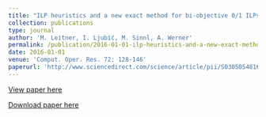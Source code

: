 ```yaml
---
title: "ILP heuristics and a new exact method for bi-objective 0/1 ILPs: Application to FTTx-network design"
collection: publications
type: journal
author: 'M. Leitner, I. Ljubić, M. Sinnl, A. Werner'
permalink: /publication/2016-01-01-ilp-heuristics-and-a-new-exact-method-for-bi-objective-0/1-ilps:-application-to-fttx-network-design
date: 2016-01-01
venue: 'Comput. Oper. Res. 72: 128-146'
paperurl: 'http://www.sciencedirect.com/science/article/pii/S0305054816300302'
---
```

[View paper here](http://www.sciencedirect.com/science/article/pii/S0305054816300302)

[Download paper here]({{site.url}}/docs/http://homepage.univie.ac.at/markus.sinnl/wp-content/uploads/2013/09/biobjkarch-techreport.pdf)
